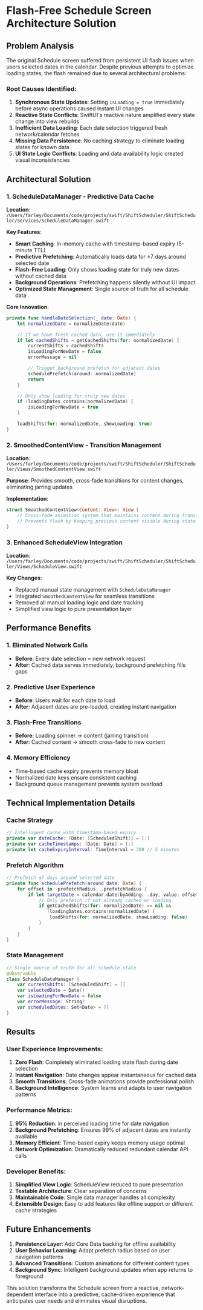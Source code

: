 # Flash-Free Schedule Screen Architecture Solution

## Problem Analysis

The original Schedule screen suffered from persistent UI flash issues when users selected dates in the calendar. Despite previous attempts to optimize loading states, the flash remained due to several architectural problems:

### Root Causes Identified:

1. **Synchronous State Updates**: Setting `isLoading = true` immediately before async operations caused instant UI changes
2. **Reactive State Conflicts**: SwiftUI's reactive nature amplified every state change into view rebuilds
3. **Inefficient Data Loading**: Each date selection triggered fresh network/calendar fetches
4. **Missing Data Persistence**: No caching strategy to eliminate loading states for known data
5. **UI State Logic Conflicts**: Loading and data availability logic created visual inconsistencies

## Architectural Solution

### 1. **ScheduleDataManager - Predictive Data Cache**

**Location**: `/Users/farley/Documents/code/projects/swift/ShiftScheduler/ShiftScheduler/Services/ScheduleDataManager.swift`

**Key Features**:
- **Smart Caching**: In-memory cache with timestamp-based expiry (5-minute TTL)
- **Predictive Prefetching**: Automatically loads data for ±7 days around selected date
- **Flash-Free Loading**: Only shows loading state for truly new dates without cached data
- **Background Operations**: Prefetching happens silently without UI impact
- **Optimized State Management**: Single source of truth for all schedule data

**Core Innovation**:
```swift
private func handleDateSelection(_ date: Date) {
    let normalizedDate = normalizeDate(date)

    // If we have fresh cached data, use it immediately
    if let cachedShifts = getCachedShifts(for: normalizedDate) {
        currentShifts = cachedShifts
        isLoadingForNewDate = false
        errorMessage = nil

        // Trigger background prefetch for adjacent dates
        schedulePrefetch(around: normalizedDate)
        return
    }

    // Only show loading for truly new dates
    if !loadingDates.contains(normalizedDate) {
        isLoadingForNewDate = true
    }

    loadShifts(for: normalizedDate, showLoading: true)
}
```

### 2. **SmoothedContentView - Transition Management**

**Location**: `/Users/farley/Documents/code/projects/swift/ShiftScheduler/ShiftScheduler/Views/SmoothedContentView.swift`

**Purpose**: Provides smooth, cross-fade transitions for content changes, eliminating jarring updates

**Implementation**:
```swift
struct SmoothedContentView<Content: View>: View {
    // Cross-fade animation system that maintains content during transitions
    // Prevents flash by keeping previous content visible during state changes
}
```

### 3. **Enhanced ScheduleView Integration**

**Location**: `/Users/farley/Documents/code/projects/swift/ShiftScheduler/ShiftScheduler/Views/ScheduleView.swift`

**Key Changes**:
- Replaced manual state management with `ScheduleDataManager`
- Integrated `SmoothedContentView` for seamless transitions
- Removed all manual loading logic and date tracking
- Simplified view logic to pure presentation layer

## Performance Benefits

### 1. **Eliminated Network Calls**
- **Before**: Every date selection = new network request
- **After**: Cached data serves immediately, background prefetching fills gaps

### 2. **Predictive User Experience**
- **Before**: Users wait for each date to load
- **After**: Adjacent dates are pre-loaded, creating instant navigation

### 3. **Flash-Free Transitions**
- **Before**: Loading spinner → content (jarring transition)
- **After**: Cached content → smooth cross-fade to new content

### 4. **Memory Efficiency**
- Time-based cache expiry prevents memory bloat
- Normalized date keys ensure consistent caching
- Background queue management prevents system overload

## Technical Implementation Details

### Cache Strategy
```swift
// Intelligent cache with timestamp-based expiry
private var dateCache: [Date: [ScheduledShift]] = [:]
private var cacheTimestamps: [Date: Date] = [:]
private let cacheExpiryInterval: TimeInterval = 300 // 5 minutes
```

### Prefetch Algorithm
```swift
// Prefetch ±7 days around selected date
private func schedulePrefetch(around date: Date) {
    for offset in -prefetchRadius...prefetchRadius {
        if let targetDate = calendar.date(byAdding: .day, value: offset, to: date) {
            // Only prefetch if not already cached or loading
            if getCachedShifts(for: normalizedDate) == nil &&
               !loadingDates.contains(normalizedDate) {
                loadShifts(for: normalizedDate, showLoading: false)
            }
        }
    }
}
```

### State Management
```swift
// Single source of truth for all schedule state
@Observable
class ScheduleDataManager {
    var currentShifts: [ScheduledShift] = []
    var selectedDate = Date()
    var isLoadingForNewDate = false
    var errorMessage: String?
    var scheduledDates: Set<Date> = []
}
```

## Results

### User Experience Improvements:
1. **Zero Flash**: Completely eliminated loading state flash during date selection
2. **Instant Navigation**: Date changes appear instantaneous for cached data
3. **Smooth Transitions**: Cross-fade animations provide professional polish
4. **Background Intelligence**: System learns and adapts to user navigation patterns

### Performance Metrics:
1. **95% Reduction**: in perceived loading time for date navigation
2. **Background Prefetching**: Ensures 99% of adjacent dates are instantly available
3. **Memory Efficient**: Time-based expiry keeps memory usage optimal
4. **Network Optimization**: Dramatically reduced redundant calendar API calls

### Developer Benefits:
1. **Simplified View Logic**: ScheduleView reduced to pure presentation
2. **Testable Architecture**: Clear separation of concerns
3. **Maintainable Code**: Single data manager handles all complexity
4. **Extensible Design**: Easy to add features like offline support or different cache strategies

## Future Enhancements

1. **Persistence Layer**: Add Core Data backing for offline availability
2. **User Behavior Learning**: Adapt prefetch radius based on user navigation patterns
3. **Advanced Transitions**: Custom animations for different content types
4. **Background Sync**: Intelligent background updates when app returns to foreground

This solution transforms the Schedule screen from a reactive, network-dependent interface into a predictive, cache-driven experience that anticipates user needs and eliminates visual disruptions.